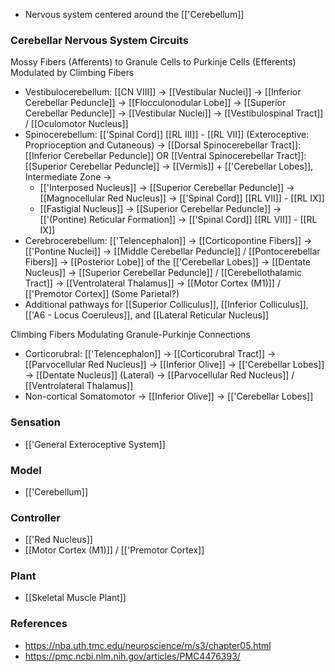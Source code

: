 - Nervous system centered around the [['Cerebellum]]
### Cerebellar Nervous System Circuits
Mossy Fibers (Afferents) to Granule Cells to Purkinje Cells (Efferents) Modulated by Climbing Fibers
- Vestibulocerebellum: [[CN VIII]] -> [[Vestibular Nuclei]] -> [[Inferior Cerebellar Peduncle]] -> [[Flocculonodular Lobe]] -> [[Superior Cerebellar Peduncle]] -> [[Vestibular Nuclei]] -> [[Vestibulospinal Tract]] / [[Oculomotor Nucleus]]
- Spinocerebellum: [['Spinal Cord]] [[RL III]] - [[RL VII]] (Exteroceptive: Proprioception and Cutaneous) -> [[Dorsal Spinocerebellar Tract]]: [[Inferior Cerebellar Peduncle]] OR [[Ventral Spinocerebellar Tract]]: [[Superior Cerebellar Peduncle]] -> [[Vermis]] + [['Cerebellar Lobes]], Intermediate Zone ->
	- [['Interposed Nucleus]] -> [[Superior Cerebellar Peduncle]] -> [[Magnocellular Red Nucleus]] -> [['Spinal Cord]] [[RL VII]] - [[RL IX]]
	- [[Fastigial Nucleus]] -> [[Superior Cerebellar Peduncle]] -> [['(Pontine) Reticular Formation]] -> [['Spinal Cord]] [[RL VII]] - [[RL IX]]
- Cerebrocerebellum: [['Telencephalon]] -> [[Corticopontine Fibers]] -> [['Pontine Nuclei]] -> [[Middle Cerebellar Peduncle]] / [[Pontocerebellar Fibers]] -> [[Posterior Lobe]] of the [['Cerebellar Lobes]] -> [[Dentate Nucleus]] -> [[Superior Cerebellar Peduncle]] / [[Cerebellothalamic Tract]] -> [[Ventrolateral Thalamus]] -> [[Motor Cortex (M1)]] / [['Premotor Cortex]] (Some Parietal?)
- Additional pathways for [[Superior Colliculus]], [[Inferior Colliculus]], [['A6 - Locus Coeruleus]], and [[Lateral Reticular Nucleus]]

Climbing Fibers Modulating Granule-Purkinje Connections
- Corticorubral: [['Telencephalon]] -> [[Corticorubral Tract]] -> [[Parvocellular Red Nucleus]] -> [[Inferior Olive]] -> [['Cerebellar Lobes]] -> [[Dentate Nucleus]] (Lateral) -> [[Parvocellular Red Nucleus]] / [[Ventrolateral Thalamus]] 
- Non-cortical Somatomotor -> [[Inferior Olive]] -> [['Cerebellar Lobes]]
### Sensation
- [['General Exteroceptive System]]
### Model
- [['Cerebellum]]
### Controller
- [['Red Nucleus]]
- [[Motor Cortex (M1)]] / [['Premotor Cortex]]
### Plant
- [[Skeletal Muscle Plant]]
### References
- https://nba.uth.tmc.edu/neuroscience/m/s3/chapter05.html
- https://pmc.ncbi.nlm.nih.gov/articles/PMC4476393/